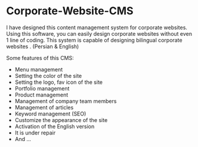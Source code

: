 # Corporate-Website-CMS

I have designed this content management system for corporate websites.
Using this software, you can easily design corporate websites without even 1 line of coding.
This system is capable of designing bilingual corporate websites . (Persian &amp; English)

Some features of this CMS: 
* Menu management 
* Setting the color of the site 
* Setting the logo, fav icon of the site 
* Portfolio management 
* Product management 
* Management of company team members 
* Management of articles
* Keyword management (SEO) 
* Customize the appearance of the site
* Activation of the English version 
* It is under repair 
* And ...
